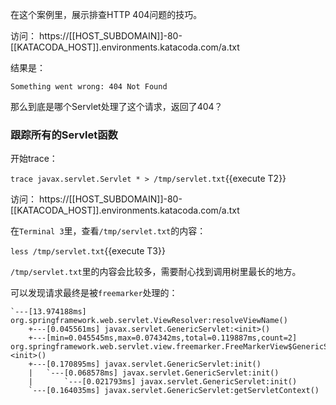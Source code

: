 在这个案例里，展示排查HTTP 404问题的技巧。

访问： https://[[HOST_SUBDOMAIN]]-80-[[KATACODA_HOST]].environments.katacoda.com/a.txt 

结果是：

```
Something went wrong: 404 Not Found
```

那么到底是哪个Servlet处理了这个请求，返回了404？

### 跟踪所有的Servlet函数

开始trace：

`trace javax.servlet.Servlet * > /tmp/servlet.txt`{{execute T2}}

访问： https://[[HOST_SUBDOMAIN]]-80-[[KATACODA_HOST]].environments.katacoda.com/a.txt

在`Terminal 3`里，查看`/tmp/servlet.txt`的内容：

`less /tmp/servlet.txt`{{execute T3}}

`/tmp/servlet.txt`里的内容会比较多，需要耐心找到调用树里最长的地方。

可以发现请求最终是被`freemarker`处理的：

```
`---[13.974188ms] org.springframework.web.servlet.ViewResolver:resolveViewName()
    +---[0.045561ms] javax.servlet.GenericServlet:<init>()
    +---[min=0.045545ms,max=0.074342ms,total=0.119887ms,count=2] org.springframework.web.servlet.view.freemarker.FreeMarkerView$GenericServletAdapter:<init>()
    +---[0.170895ms] javax.servlet.GenericServlet:init()
    |   `---[0.068578ms] javax.servlet.GenericServlet:init()
    |       `---[0.021793ms] javax.servlet.GenericServlet:init()
    `---[0.164035ms] javax.servlet.GenericServlet:getServletContext()
```
